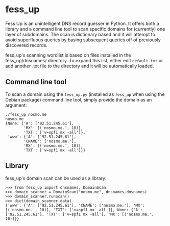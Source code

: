 fess_up
=======

Fess Up is an unintelligent DNS record guesser in Python. It offers
both a library and a command line tool to scan specific domains for
(currently) one layer of subdomains. The scan is dictionary based and
it will attempt to avoid superfluous queries by basing subsequent
queries off of previously discovered records.

fess_up's scanning wordlist is based on files installed in the
fess_up/dnsnames/ directory. To expand this list, either edit
```default.txt``` or add another .txt file to the directory and it
will be automatically loaded.

Command line tool
-------

To scan a domain using the ```fess_up.py``` (installed as
```fess_up``` when using the Debian package) command line tool, simply
provide the domain as an argument:

```
./fess_up nosmo.me
nosmo.me
{None: {'A': ['92.51.245.61'],
        'MX': [('nosmo.me.', 10)],
        'TXT': ['v=spf1 mx -all']},
 'www': {'A': ['92.51.245.61'],
        'CNAME': ['nosmo.me.'],
        'MX': [('nosmo.me.', 10)],
        'TXT': ['v=spf1 mx -all']}}
```

Library
--------

fess_up's domain scan can be used as a library:

```
>>> from fess_up import dnsnames, DomainScan
>>> domain_scanner = DomainScan("nosmo.me", dnsnames.dnsnames)
>>> domain_scanner.runScan()
>>> dict(domain_scanner.data)
{'www': {'A': ['92.51.245.61'], 'CNAME': ['nosmo.me.'], 'MX': [('nosmo.me.', 10)], 'TXT': ['v=spf1 mx -all']}, None: {'A': ['92.51.245.61'], 'TXT': ['v=spf1 mx -all'], 'MX': [('nosmo.me.', 10)]}}
```
